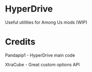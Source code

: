 # HyperDrive

Useful utilities for Among Us mods (WIP)

# Credits

Pandapip1 - HyperDrive main code

XtraCube - Great custom options API
